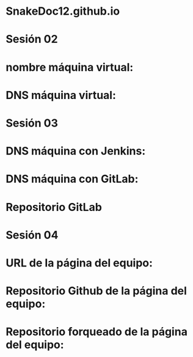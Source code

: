 # SnakeDoc12.github.io

# Sesión 02
# nombre máquina virtual: 
# DNS máquina virtual:

# Sesión 03
# DNS máquina con Jenkins: 
# DNS máquina con GitLab:
# Repositorio GitLab

# Sesión 04
# URL de la página del equipo:
# Repositorio Github de la página del equipo:
# Repositorio forqueado de la página del equipo:
